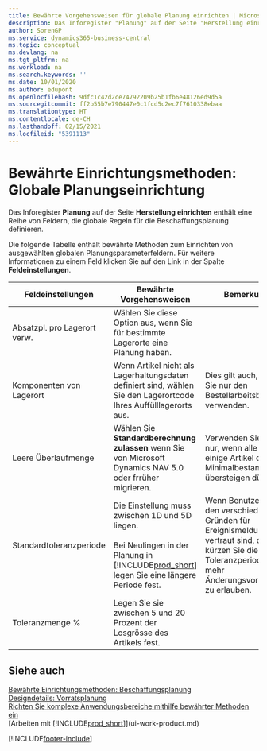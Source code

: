```yaml
---
title: Bewährte Vorgehensweisen für globale Planung einrichten | Microsoft Docs
description: Das Inforegister "Planung" auf der Seite "Herstellung einrichten" enthält eine Reihe von Feldern, die globale Regeln für die Beschaffungsplanung definieren.
author: SorenGP
ms.service: dynamics365-business-central
ms.topic: conceptual
ms.devlang: na
ms.tgt_pltfrm: na
ms.workload: na
ms.search.keywords: ''
ms.date: 10/01/2020
ms.author: edupont
ms.openlocfilehash: 9dfc1c42d2ce74792209b25b1fb6e48126ed9d5a
ms.sourcegitcommit: ff2b55b7e790447e0c1fcd5c2ec7f7610338ebaa
ms.translationtype: HT
ms.contentlocale: de-CH
ms.lasthandoff: 02/15/2021
ms.locfileid: "5391113"
---
```

# <a name="setup-best-practices-global-planning-setup"></a>Bewährte Einrichtungsmethoden: Globale Planungseinrichtung
Das Inforegister **Planung** auf der Seite **Herstellung einrichten** enthält eine Reihe von Feldern, die globale Regeln für die Beschaffungsplanung definieren.  

 Die folgende Tabelle enthält bewährte Methoden zum Einrichten von ausgewählten globalen Planungsparameterfeldern. Für weitere Informationen zu einem Feld klicken Sie auf den Link in der Spalte **Feldeinstellungen**.  

|Feldeinstellungen|Bewährte Vorgehensweisen|Bemerkung|  
|-----------------|-------------------|-------------|  
|Absatzpl. pro Lagerort verw.|Wählen Sie diese Option aus, wenn Sie für bestimmte Lagerorte eine Planung haben.||  
|Komponenten von Lagerort|Wenn Artikel nicht als Lagerhaltungsdaten definiert sind, wählen Sie den Lagerortcode Ihres Auffülllagerorts aus.|Dies gilt auch, wenn Sie nur den Bestellarbeitsblatt verwenden.|  
|Leere Überlaufmenge|Wählen Sie **Standardberechnung zulassen** wenn Sie von Microsoft Dynamics NAV 5.0 oder frrüher migrieren.|Verwenden Sie dies nur, wenn alle oder einige Artikel den Minimalbestand übersteigen dürfen.|  
|Standardtoleranzperiode|Die Einstellung muss zwischen 1D und 5D liegen.<br /><br /> Bei Neulingen in der Planung in [!INCLUDE[prod_short](includes/prod_short.md)] legen Sie eine längere Periode fest.|Wenn Benutzer mit den verschiedenen Gründen für Ereignismeldungen vertraut sind, dann kürzen Sie die Toleranzperiode, um mehr Änderungsvorschläge zu erlauben.|  
|Toleranzmenge %|Legen Sie sie zwischen 5 und 20 Prozent der Losgrösse des Artikels fest.||  

## <a name="see-also"></a>Siehe auch  
 [Bewährte Einrichtungsmethoden: Beschaffungsplanung](setup-best-practices-supply-planning.md)   
 [Designdetails: Vorratsplanung](design-details-supply-planning.md)   
 [Richten Sie komplexe Anwendungsbereiche mithilfe bewährter Methoden ein](set-up-complex-application-areas-using-best-practices.md)  
 [Arbeiten mit [!INCLUDE[prod_short](includes/prod_short.md)]](ui-work-product.md)


[!INCLUDE[footer-include](includes/footer-banner.md)]
